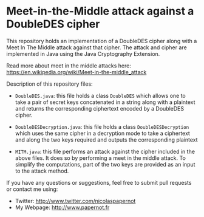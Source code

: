 # Meet-in-the-Middle attack against a DoubleDES cipher

This repository holds an implementation of a DoubleDES cipher along with a Meet
In The Middle attack against that cipher. The attack and cipher are 
implemented in Java using the Java Cryptography Extension. 

Read more about meet in the middle attacks here: <https://en.wikipedia.org/wiki/Meet-in-the-middle_attack>

Description of this repository files:

* `DoubleDES.java`: this file holds a class `DoubleDES` which allows one to 
 take a pair of secret keys concatenated in a string along with a plaintext
 and returns the corresponding ciphertext encoded by a DoubleDES cipher. 

* `DoubleDESDecryption.java`: this file holds a class `DoubleDESDecryption`
  which uses the same cipher in a decryption mode to take a ciphertext and
  along the two keys required and outputs the corresponding plaintext

* `MITM.java`: this file performs an attack against the cipher included in 
  the above files. It does so by performing a meet in the middle attack. 
  To simplify the computations, part of the two keys are provided as an 
  input to the attack method.

If you have any questions or suggestions, feel free to submit pull requests or
contact me using:
* Twitter: <http://www.twitter.com/nicolaspapernot>
* My Webpage: <http://www.papernot.fr> 

 

